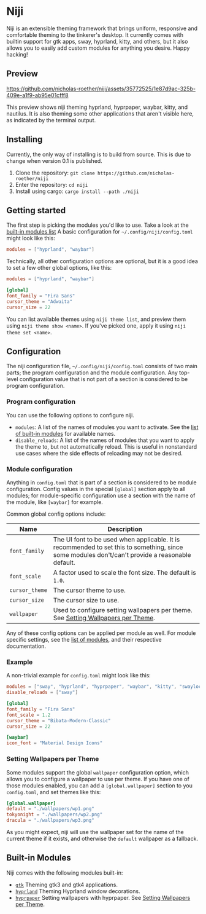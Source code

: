 # Niji

Niji is an extensible theming framework that brings uniform, responsive and comfortable theming
to the tinkerer's desktop. It currently comes with builtin support for gtk apps, sway, hyprland,
kitty, and others, but it also allows you to easily add custom modules for anything you desire.
Happy hacking!

## Preview

https://github.com/nicholas-roether/niji/assets/35772525/1e87d9ac-325b-409e-a1f9-ab95e01cfff8

This preview shows niji theming hyprland, hyprpaper, waybar, kitty, and nautilus. It is also theming
some other applications that aren't visible here, as indicated by the terminal output.

## Installing

Currently, the only way of installing is to build from source. This is due to change when version 0.1 is published.

1. Clone the repository: `git clone https://github.com/nicholas-roether/niji`
2. Enter the repository: `cd niji`
3. Install using cargo: `cargo install --path ./niji`

## Getting started

The first step is picking the modules you'd like to use. Take a look at the [built-in modules list](#builtin-modules)
A basic configuration for `~/.config/niji/config.toml` might look like this:

```toml
modules = ["hyprland", "waybar"]
```

Technically, all other configuration options are optional, but it is a good idea to set
a few other global options, like this:

```toml
modules = ["hyprland", "waybar"]

[global]
font_family = "Fira Sans"
cursor_theme = "Adwaita"
cursor_size = 22
```

You can list available themes using `niji theme list`, and preview them using `niji theme show <name>`.
If you've picked one, apply it using `niji theme set <name>`.

## Configuration

The niji configuration file, `~/.config/niji/config.toml` consists of two main parts; the program configuration and the module configuration.
Any top-level configuration value that is not part of a section is considered to be program configuration.

### Program configuration

You can use the following options to configure niji.

- `modules`: A list of the names of modules you want to activate. See the [list of built-in modules](#built-in-modules) for available names.
- `disable_reloads`: A list of the names of modules that you want to apply the theme to, but not automatically reload. This is
  useful in nonstandard use cases where the side effects of reloading may not be desired.

### Module configuration

Anything in `config.toml` that is part of a section is considered to be module configuration. Config values in the special
`[global]` section apply to all modules; for module-specific configuration use a section with the name of the module, like
`[waybar]` for example.

Common global config options include:

| Name           | Description                                                                                                                                      |
| -------------- | ------------------------------------------------------------------------------------------------------------------------------------------------ |
| `font_family`  | The UI font to be used when applicable. It is recommended to set this to something, since some modules don't/can't provide a reasonable default. |
| `font_scale`   | A factor used to scale the font size. The default is `1.0`.                                                                                      |
| `cursor_theme` | The cursor theme to use.                                                                                                                         |
| `cursor_size`  | The cursor size to use.                                                                                                                          |
| `wallpaper`    | Used to configure setting wallpapers per theme. See [Setting Wallpapers per Theme](#setting-wallpapers-per-theme).                               |

Any of these config options can be applied per module as well. For module specific settings, see the [list of modules](#built-in-modules), and their respective
documentation.

### Example

A non-trivial example for `config.toml` might look like this:

```toml
modules = ["sway", "hyprland", "hyprpaper", "waybar", "kitty", "swaylock"]
disable_reloads = ["sway"]

[global]
font_family = "Fira Sans"
font_scale = 1.2
cursor_theme = "Bibata-Modern-Classic"
cursor_size = 22

[waybar]
icon_font = "Material Design Icons"
```

### Setting Wallpapers per Theme

Some modules support the global `wallpaper` configuration option, which allows you to configure a wallpaper to use per theme.
If you have one of those modules enabled, you can add a `[global.wallpaper]` section to you `config.toml`, and set themes like this:

```toml
[global.wallpaper]
default = "./wallpapers/wp1.png"
tokyonight = "./wallpapers/wp2.png"
dracula = "./wallpapers/wp3.png"
```

As you might expect, niji will use the wallpaper set for the name of the current theme if it exists, and otherwise the `default`
wallpaper as a fallback.

## Built-in Modules

Niji comes with the following modules built-in:

- [`gtk`](modules/gtk/README.md) Theming gtk3 and gtk4 applications.
- [`hyprland`](modules/hyprland/README.md) Theming Hyprland window decorations.
- [`hyprpaper`](modules/hyprland/README.md) Setting wallpapers with hyprpaper. See [Setting Wallpapers per Theme](#setting-wallpapers-per-theme).

